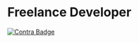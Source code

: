 # Freelance  Developer

 [![Contra Badge](https://contra.com/static/embed/media/hiremeoncontra-light.png)](https://on.contra.com/gfjRmg)


